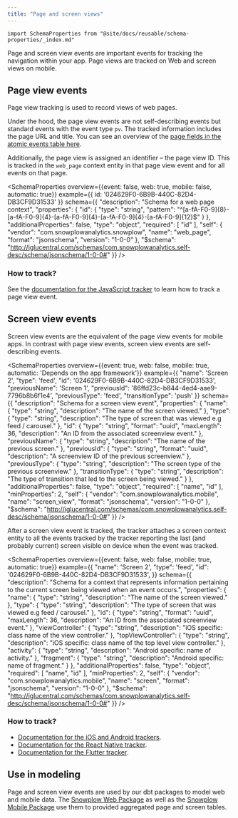 ```yaml
---
title: "Page and screen views"
---
```


```mdx-code-block
import SchemaProperties from "@site/docs/reusable/schema-properties/_index.md"
```

Page and screen view events are important events for tracking the navigation within your app.
Page views are tracked on Web and screen views on mobile.

## Page view events

Page view tracking is used to record views of web pages.

Under the hood, the page view events are not self-describing events but standard events with the event type `pv`.
The tracked information includes the page URL and title.
You can see an overview of the [page fields in the atomic events table here](/docs/fundamentals/canonical-event/index.md#page-fields).

Additionally, the page view is assigned an identifier – the page view ID.
This is tracked in the `web_page` context entity in that page view event and for all events on that page.

<SchemaProperties
  overview={{event: false, web: true, mobile: false, automatic: true}}
  example={{
    id: '024629F0-6B9B-440C-82D4-DB3CF9D31533'
   }}
  schema={{ "description": "Schema for a web page context", "properties": { "id": { "type": "string", "pattern": "^[a-fA-F0-9]{8}-[a-fA-F0-9]{4}-[a-fA-F0-9]{4}-[a-fA-F0-9]{4}-[a-fA-F0-9]{12}$" } }, "additionalProperties": false, "type": "object", "required": [ "id" ], "self": { "vendor": "com.snowplowanalytics.snowplow", "name": "web_page", "format": "jsonschema", "version": "1-0-0" }, "$schema": "http://iglucentral.com/schemas/com.snowplowanalytics.self-desc/schema/jsonschema/1-0-0#"
}} />

### How to track?

See the [documentation for the JavaScript tracker](/docs/sources/trackers/web-trackers/tracking-events/index.md#page-views) to learn how to track a page view event.

## Screen view events

Screen view events are the equivalent of the page view events for mobile apps.
In contrast with page view events, screen view events are self-describing events.

<SchemaProperties
  overview={{event: true, web: false, mobile: true, automatic: 'Depends on the app framework'}}
  example={{
    "name": 'Screen 2',
    "type": 'feed',
    "id": '024629F0-6B9B-440C-82D4-DB3CF9D31533',
    "previousName": 'Screen 1',
    "previousId": '86ffd23c-b844-4ed4-aae9-7796b8b6f1e4',
    "previousType": 'feed',
    "transitionType": 'push'
   }}
  schema={{ "description": "Schema for a screen view event", "properties": { "name": { "type": "string", "description": "The name of the screen viewed." }, "type": { "type": "string", "description": "The type of screen that was viewed e.g feed / carousel." }, "id": { "type": "string", "format": "uuid", "maxLength": 36, "description": "An ID from the associated screenview event." }, "previousName": { "type": "string", "description": "The name of the previous screen." }, "previousId": { "type": "string", "format": "uuid", "description": "A screenview ID of the previous screenview." }, "previousType": { "type": "string", "description": "The screen type of the previous screenview." }, "transitionType": { "type": "string", "description": "The type of transition that led to the screen being viewed." } }, "additionalProperties": false, "type": "object", "required": [ "name", "id" ], "minProperties": 2, "self": { "vendor": "com.snowplowanalytics.mobile", "name": "screen_view", "format": "jsonschema", "version": "1-0-0" }, "$schema": "http://iglucentral.com/schemas/com.snowplowanalytics.self-desc/schema/jsonschema/1-0-0#" }} />

After a screen view event is tracked, the tracker attaches a screen context entity to all the events tracked by the tracker reporting the last (and probably current) screen visible on device when the event was tracked.

<SchemaProperties
  overview={{event: false, web: false, mobile: true, automatic: true}}
  example={{
    "name": 'Screen 2',
    "type": 'feed',
    "id": '024629F0-6B9B-440C-82D4-DB3CF9D31533',
   }}
  schema={{ "description": "Schema for a context that represents information pertaining to the current screen being viewed when an event occurs.", "properties": { "name": { "type": "string", "description": "The name of the screen viewed." }, "type": { "type": "string", "description": "The type of screen that was viewed e.g feed / carousel." }, "id": { "type": "string", "format": "uuid", "maxLength": 36, "description": "An ID from the associated screenview event." }, "viewController": { "type": "string", "description": "iOS specific: class name of the view controller." }, "topViewController": { "type": "string", "description": "iOS specific: class name of the top level view controller." }, "activity": { "type": "string", "description": "Android specific: name of activity." }, "fragment": { "type": "string", "description": "Android specific: name of fragment." } }, "additionalProperties": false, "type": "object", "required": [ "name", "id" ], "minProperties": 2, "self": { "vendor": "com.snowplowanalytics.mobile", "name": "screen", "format": "jsonschema", "version": "1-0-0" }, "$schema": "http://iglucentral.com/schemas/com.snowplowanalytics.self-desc/schema/jsonschema/1-0-0#" }} />

### How to track?

* [Documentation for the iOS and Android trackers](/docs/sources/trackers/mobile-trackers/tracking-events/screen-tracking/index.md).
* [Documentation for the React Native tracker](/docs/sources/trackers/react-native-tracker/tracking-events/screen-tracking/index.md).
* [Documentation for the Flutter tracker](/docs/sources/trackers/flutter-tracker/tracking-events/index.md#track-screen-views-withscreenview).

## Use in modeling

Page and screen view events are used by our dbt packages to model web and mobile data.
The [Snowplow Web Package](/docs/modeling-your-data/modeling-your-data-with-dbt/dbt-models/legacy/dbt-web-data-model/index.md) as well as the [Snowplow Mobile Package](/docs/modeling-your-data/modeling-your-data-with-dbt/dbt-models/legacy/dbt-mobile-data-model/index.md) use them to provided aggregated page and screen tables.
